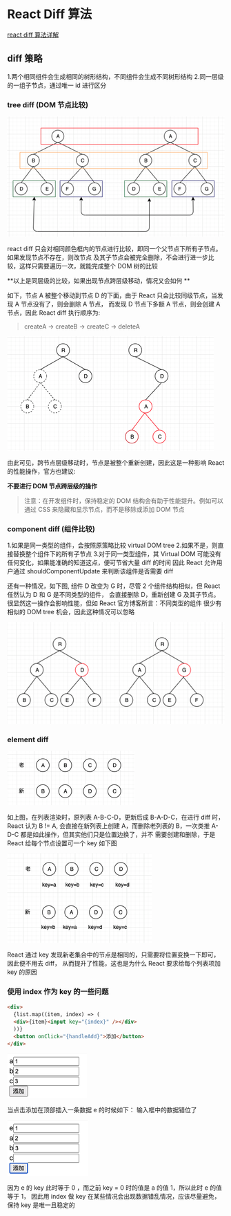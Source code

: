 # React Diff 算法

[react diff 算法详解](https://zhuanlan.zhihu.com/p/20346379)

## diff 策略

1.两个相同组件会生成相同的树形结构，不同组件会生成不同树形结构 2.同一层级的一组子节点，通过唯一 id 进行区分

### tree diff (DOM 节点比较)

![8c643d4c-9259-4ff6-91c3-d80dc5521f82.png](../../.vuepress/public/imgs/react/8c643d4c-9259-4ff6-91c3-d80dc5521f82.png)

react diff 只会对相同颜色框内的节点进行比较，即同一个父节点下所有子节点。如果发现节点不存在，则改节点
及其子节点会被完全删除，不会进行进一步比较，这样只需要遍历一次，就能完成整个 DOM 树的比较

**以上是同层级的比较，如果出现节点跨层级移动，情况又会如何 **

如下，节点 A 被整个移动到节点 D 的下面，由于 React 只会比较同级节点，当发现 A 节点没有了，则会删除 A 节点，
而发现 D 节点下多额 A 节点，则会创建 A 节点，因此 React diff 执行顺序为:

> createA -> createB -> createC -> deleteA

![82069bfa-362c-493d-88a0-282dabdf3ffa.png](../../.vuepress/public/imgs/react/82069bfa-362c-493d-88a0-282dabdf3ffa.png)

由此可见，跨节点层级移动时，节点是被整个重新创建，因此这是一种影响 React 的性能操作，官方也建议:

**不要进行 DOM 节点跨层级的操作**

> 注意：在开发组件时，保持稳定的 DOM 结构会有助于性能提升。例如可以通过 CSS 来隐藏和显示节点，而不是移除或添加 DOM 节点

### component diff (组件比较)

1.如果是同一类型的组件，会按照原策略比较 virtual DOM tree 2.如果不是，则直接替换整个组件下的所有子节点 3.对于同一类型组件，其 Virtual DOM 可能没有任何变化，如果能准确的知道这点，便可节省大量 diff 的时间
因此 React 允许用户通过 shouldComponentUpdate 来判断该组件是否需要 diff

还有一种情况，如下图, 组件 D 改变为 G 时，尽管 2 个组件结构相似，但 React 任然认为 D 和 G 是不同类型的组件，
会直接删除 D，重新创建 G 及其子节点。很显然这一操作会影响性能，但如 React 官方博客所言：不同类型的组件
很少有相似的 DOM tree 机会，因此这种情况可以忽略

![d7b9d762-075a-4316-8881-75533d2a56e4.png](../../.vuepress/public/imgs/react/d7b9d762-075a-4316-8881-75533d2a56e4.png)

### element diff

![0dfa920b-ab4d-47ab-b888-7b83c7f5166c.png](../../.vuepress/public/imgs/react/0dfa920b-ab4d-47ab-b888-7b83c7f5166c.png)

如上图，在列表渲染时，原列表 A-B-C-D，更新后成 B-A-D-C，在进行 diff 时，React 认为 B != A,
会直接在新列表上创建 A，而删除老列表的 B，一次类推 A-D-C 都是如此操作，但其实他们只是位置边换了，并不
需要创建和删除，于是 React 给每个节点设置可一个 key 如下图

![860740ab-1e7c-4272-8d60-799b27faa0ee.png](../../.vuepress/public/imgs/react/860740ab-1e7c-4272-8d60-799b27faa0ee.png)

React 通过 key 发现新老集合中的节点是相同的，只需要将位置变换一下即可，因此便不用去 diff，
从而提升了性能，这也是为什么 React 要求给每个列表项加 key 的原因

### 使用 index 作为 key 的一些问题

```html
<div>
  {list.map((item, index) => (
  <div>{item}<input key="{index}" /></div>
  ))}
  <button onClick="{handleAdd}">添加</button>
</div>
```

![8ca66e29-9f06-4ee5-90de-24600f5bd4fa.png](../../.vuepress/public/imgs/react/8ca66e29-9f06-4ee5-90de-24600f5bd4fa.png)

当点击添加在顶部插入一条数据 e 的时候如下：
输入框中的数据错位了

![d5b77170-48a3-458f-8b78-90093bc11bf5.png](../../.vuepress/public/imgs/react/d5b77170-48a3-458f-8b78-90093bc11bf5.png)

因为 e 的 key 此时等于 0 ，而之前 key = 0 时的值是 a 的值 1，所以此时 e 的值等于 1，
因此用 index 做 key 在某些情况会出现数据错乱情况，应该尽量避免，保持 key 是唯一且稳定的
